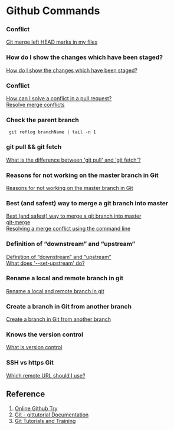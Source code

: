# Github Commands

### Conflict
[Git merge left HEAD marks in my files](https://stackoverflow.com/questions/10657315/git-merge-left-head-marks-in-my-files)

### How do I show the changes which have been staged?
[How do I show the changes which have been staged?](https://stackoverflow.com/questions/1587846/how-do-i-show-the-changes-which-have-been-staged)  


### Conflict
[How can I solve a conflict in a pull request?](https://community.atlassian.com/t5/Bitbucket-questions/How-can-I-solve-a-conflict-in-a-pull-request/qaq-p/577205)  
[Resolve merge conflicts](https://confluence.atlassian.com/bitbucket/resolve-merge-conflicts-704414003.html)

### Check the parent branch
```
 git reflog branchName | tail -n 1
```  


### git pull && git fetch
[What is the difference between 'git pull' and 'git fetch'?](https://stackoverflow.com/questions/292357/what-is-the-difference-between-git-pull-and-git-fetch)

### Reasons for not working on the master branch in Git
[Reasons for not working on the master branch in Git](https://stackoverflow.com/questions/5713563/reasons-for-not-working-on-the-master-branch-in-git)  


### Best (and safest) way to merge a git branch into master
[Best (and safest) way to merge a git branch into master](https://stackoverflow.com/questions/5601931/best-and-safest-way-to-merge-a-git-branch-into-master)  
[git-merge](https://git-scm.com/docs/git-merge)  
[Resolving a merge conflict using the command line](https://help.github.com/articles/resolving-a-merge-conflict-using-the-command-line/)  


### Definition of “downstream” and “upstream”
[Definition of “downstream” and “upstream”](https://stackoverflow.com/questions/2739376/definition-of-downstream-and-upstream)   
[What does '--set-upstream' do?](https://stackoverflow.com/questions/18031946/what-does-set-upstream-do)  



### Rename a local and remote branch in git
[Rename a local and remote branch in git](https://multiplestates.wordpress.com/2015/02/05/rename-a-local-and-remote-branch-in-git/)  


### Create a branch in Git from another branch
[Create a branch in Git from another branch](https://stackoverflow.com/questions/4470523/create-a-branch-in-git-from-another-branch)


### Knows the version control
[What is version control](https://www.atlassian.com/git/tutorials/what-is-version-control)

### SSH vs https Git
[Which remote URL should I use?](https://help.github.com/articles/which-remote-url-should-i-use/)   



## Reference
1. [Online Github Try](https://try.github.io/)
2. [Git - gittutorial Documentation](https://git-scm.com/docs/gittutorial)
3. [Git Tutorials and Training](https://www.atlassian.com/git/tutorials)
